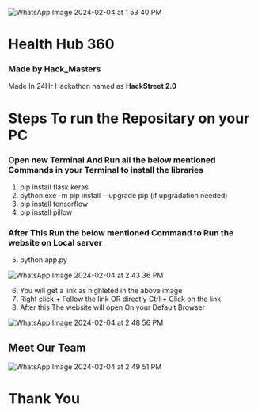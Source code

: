 ![WhatsApp Image 2024-02-04 at 1 53 40 PM](https://github.com/sidjain1387/Hack_Masters_2/assets/140233380/108e8c5a-1a85-4b7a-bee7-5de02dffd5ce)
 
# Health Hub 360
### Made by Hack_Masters
Made In 24Hr Hackathon named as **HackStreet 2.0**

# Steps To run the Repositary on your PC
### Open new Terminal And Run all the below mentioned Commands in your Terminal to install the libraries
1) pip install flask keras
2) python.exe -m pip install --upgrade pip (if upgradation needed)
3) pip install tensorflow
4) pip install pillow
### After This Run the below mentioned Command to Run the website on Local server
5) python app.py
   
![WhatsApp Image 2024-02-04 at 2 43 36 PM](https://github.com/sidjain1387/Hack_Masters_2/assets/140233380/0bbafc4b-117e-4aaf-86e7-eca877f86b88)

6) You will get a link as highleted in the above image
7) Right click + Follow the link OR directly Ctrl + Click on the link
8) After this The website will open On your Default Browser

![WhatsApp Image 2024-02-04 at 2 48 56 PM](https://github.com/sidjain1387/Hack_Masters_2/assets/140233380/0c3bbc71-3402-4dd5-8b51-fc0496472367)

## Meet Our Team

![WhatsApp Image 2024-02-04 at 2 49 51 PM](https://github.com/sidjain1387/Hack_Masters_2/assets/140233380/f784a99c-1e61-492d-b86d-2b50aa080c17)

# Thank You

